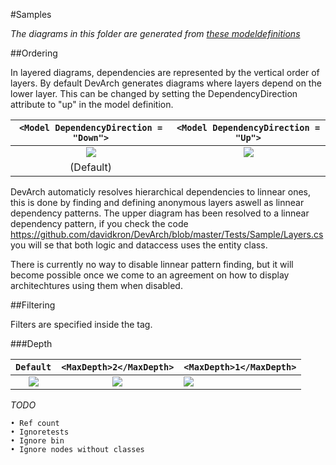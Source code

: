 #Samples

*The diagrams in this folder are generated from
[these modeldefinitions](../Architecture)*

##Ordering

In layered diagrams, dependencies are represented by the vertical order of layers.
By default DevArch generates diagrams where layers depend on the lower layer. This can be changed by setting the DependencyDirection attribute to "up" in the model definition.

```<Model DependencyDirection = "Down">``` |```<Model DependencyDirection = "Up">```
:---------------:|:----------------------:
![](Layers.png)  |  ![](LayersReverse.png)
(Default)        |

DevArch automaticly resolves hierarchical dependencies to linnear ones, this is done by finding and defining anonymous layers aswell as linnear dependency patterns. The upper diagram has been resolved to a linnear dependency pattern, if you check the code https://github.com/davidkron/DevArch/blob/master/Tests/Sample/Layers.cs you will se that both logic and dataccess uses the entity class.

There is currently no way to disable linnear pattern finding, but it will become possible once we come to an agreement on how to display architechtures using them when disabled.

##Filtering

Filters are specified inside the <Filters> tag.

###Depth



```Default``` |```<MaxDepth>2</MaxDepth>```|```<MaxDepth>1</MaxDepth>```
:---------------:|:----------------------:|:----------------------
![](ComplexFull.png)  |  ![](ComplexDepth2.png) | ![](ComplexDepth1.png) 


*TODO*

	• Ref count
	• Ignoretests
	• Ignore bin
	• Ignore nodes without classes

